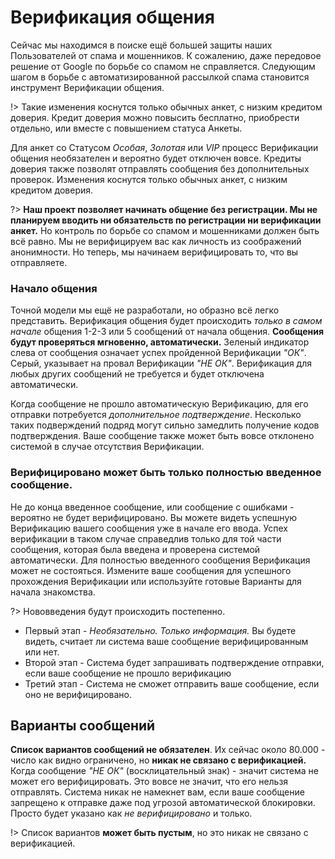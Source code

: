 # Верификация общения

Сейчас мы находимся в поиске ещё большей защиты наших Пользователей от спама и мошенников. К сожалению, даже передовое решение от Google по борьбе со спамом не справляется. Следующим шагом в борьбе с автоматизированной рассылкой спама становится инструмент Верификации общения. 

!> Такие изменения коснутся только обычных анкет, с низким кредитом доверия. Кредит доверия можно повысить бесплатно, приобрести отдельно, или вместе с повышением статуса Анкеты.

Для анкет со Статусом _Особая_, _Золотая_ или _VIP_ процесс Верификации общения необязателен и вероятно будет отключен вовсе. Кредиты доверия также позволят отправлять сообщения без дополнительных проверок. Изменения коснутся только обычных анкет, с низким кредитом доверия.

?> **Наш проект позволяет начинать общение без регистрации. Мы не планируем вводить ни обязательств по регистрации ни верификации анкет.** Но контроль по борьбе со спамом и мошенниками должен быть всё равно. Мы не верифицируем вас как личность из соображений анонимности. Но теперь, мы начинаем верифицировать то, что вы отправляете.

### Начало общения

Точной модели мы ещё не разработали, но образно всё легко представить. Верификация общения будет происходить _только в самом начале_ общения 1-2-3 или 5 сообщений от начала общения. **Сообщения будут проверяться мгновенно, автоматически.** Зеленый индикатор слева от сообщения означает успех пройденной Верификации _"ОК"_. Серый, указывает на провал Верификации _"НЕ ОК"_. Верификация для любых других сообщений не требуется и будет отключена автоматически.

Когда сообщение не прошло автоматическую Верификацию, для его отправки потребуется _дополнительное подтверждение_. Несколько таких подверждений подряд могут сильно замедлить получение кодов подтверждения. Ваше сообщение также может быть вовсе отклонено системой в случае отсутствия Верификации. 

### Верифицировано может быть только полностью введенное сообщение.

Не до конца введенное сообщение, или сообщение с ошибками - вероятно не будет верифицировано. Вы можете видеть успешную Верификацию вашего сообщения уже в начале его ввода. Успех верификации в таком случае справедлив только для той части сообщения, которая была введена и проверена системой автоматически. Для полностью введенного сообщения Верификация может не состояться. Измените ваше сообщения для успешного прохождения Верификации или используйте готовые Варианты для начала знакомства.

?> Нововведения будут происходить постепенно.

* Первый этап -  *Необязательно. Только информация.* Вы будете видеть, считает ли система ваше сообщение верифицированным или нет.
* Второй этап - Система будет запрашивать подтверждение отправки, если ваше сообщение не прошло верификацию
* Третий этап - Система не сможет отправить ваше сообщение, если оно не верифицировано.


## Варианты сообщений

**Список вариантов сообщений не обязателен**. Их сейчас около 80.000 - число как видно ограничено, но **никак не связано с верификацией.** Когда сообщение _"НЕ ОК"_ (восклицательный знак) - значит система не может его верифицировать. Это вовсе не значит, что его нельзя отправлять. Система никак не намекнет вам, если ваше сообщение запрещено к отправке даже под угрозой автоматической блокировки. Просто будет указано как *не верифицировано* и только.
 
!> Список вариантов **может быть пустым**, но это никак не связано с верификацией.



